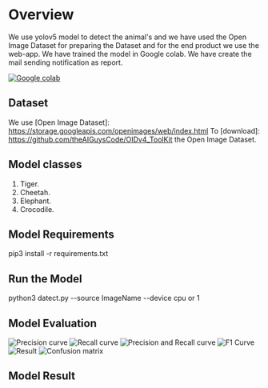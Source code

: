 # Overview

We use yolov5 model to detect the animal's and we have used the Open Image Dataset for preparing the Dataset and for the end product we use the web-app. We have trained the model in Google colab. We have create the mail sending notification as report.

[![Google colab](https://colab.research.google.com/assets/colab-badge.svg)](https://colab.research.google.com/drive/1sPWJsy-eUcTQew6vFdopANyNb01548Ve)

## Dataset

We use [Open Image Dataset]: https://storage.googleapis.com/openimages/web/index.html To [download]: https://github.com/theAIGuysCode/OIDv4_ToolKit the Open Image Dataset.

## Model classes 

1) Tiger.
2) Cheetah.
3) Elephant.
4) Crocodile. 

## Model Requirements

pip3 install -r requirements.txt 

## Run the Model

python3 datect.py --source ImageName --device cpu or 1

## Model Evaluation

![Precision curve]('Report/P_curve.png') ![Recall curve]('Report/R_curve.png') ![Precision and Recall curve]('Report/PR_curve.png')
![F1 Curve]('Report/F1_curve.png') ![Result]('Report/results.png') ![Confusion matrix]('Report/confusion_matrix.png')

## Model Result

![]() ![]() ![]()

